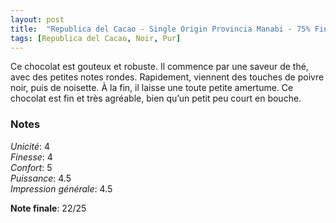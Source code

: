 ```yaml
---
layout: post
title:  "Republica del Cacao - Single Origin Provincia Manabi - 75% Fine Cacao"
tags: [Republica del Cacao, Noir, Pur] 
---
```



Ce chocolat est gouteux et robuste. Il commence par une saveur de thé, avec des petites notes rondes. Rapidement, viennent des touches de poivre noir, puis de noisette. À la fin, il laisse une toute petite amertume. Ce chocolat est fin et très agréable, bien qu’un petit peu court en bouche.

### Notes

_Unicité_: 4  
_Finesse_: 4  
_Confort_: 5  
_Puissance_: 4.5  
_Impression générale_: 4.5

**Note finale**: 22/25